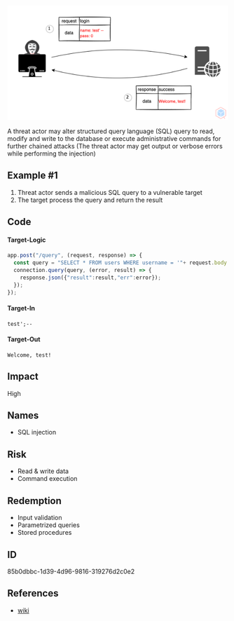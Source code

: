 <p align="center"> <img src="https://raw.githubusercontent.com/qeeqbox/sql-injection/main/sql-injection.png"></p>

A threat actor may alter structured query language (SQL) query to read, modify and write to the database or execute administrative commands for further chained attacks (The threat actor may get output or verbose errors while performing the injection)

## Example #1
1. Threat actor sends a malicious SQL query to a vulnerable target
2. The target process the query and return the result

## Code
#### Target-Logic 
```js
app.post("/query", (request, response) => {
  const query = "SELECT * FROM users WHERE username = '"+ request.body.username +"' AND password = '"+ request.body.password +"'"
  connection.query(query, (error, result) => {
    response.json({"result":result,"err":error});
  });
});
```

#### Target-In
```
test';--
```

#### Target-Out
```
Welcome, test!
```

## Impact
High

## Names
- SQL injection

## Risk
- Read & write data
- Command execution

## Redemption
- Input validation
- Parametrized queries
- Stored procedures

## ID
85b0dbbc-1d39-4d96-9816-319276d2c0e2

## References
- [wiki](https://en.wikipedia.org/wiki/sql_injection)
